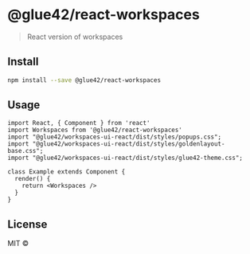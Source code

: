 # @glue42/react-workspaces

> React version of workspaces


## Install

```bash
npm install --save @glue42/react-workspaces
```

## Usage

```tsx
import React, { Component } from 'react'
import Workspaces from '@glue42/react-workspaces'
import "@glue42/workspaces-ui-react/dist/styles/popups.css";
import "@glue42/workspaces-ui-react/dist/styles/goldenlayout-base.css";
import "@glue42/workspaces-ui-react/dist/styles/glue42-theme.css";

class Example extends Component {
  render() {
    return <Workspaces />
  }
}
```

## License

MIT © [](https://github.com/)
